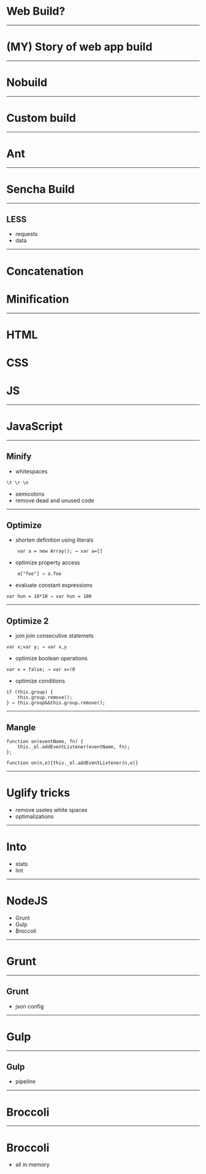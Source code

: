 # Web Build?


---

# (MY) Story of web app build

----

# Nobuild

----

# Custom build

----

# Ant

----

# Sencha Build

---


## LESS <!-- .element: style="display:inline-block;font-size:4em"-->
* requests  <!-- .element: class="fragment roll-in"-->
* data <!-- .element: class="fragment roll-in"-->


----

# Concatenation <!-- .element: class="fragment roll-in"-->
# Minification <!-- .element: class="fragment roll-in"-->

---


# HTML <!-- .element: class="fragment " style="display:inline-block;font-size:4em"-->&nbsp;
# CSS <!-- .element: class="fragment " style="display:inline-block;font-size:4em"-->&nbsp;&nbsp;
# JS <!-- .element: class="fragment " style="display:inline-block;font-size:4em"-->

----

# JavaScript

----



## Minify

- whitespaces
```
\t \r \n
```
- semicolons
- remove dead and unused code

----

## Optimize
- shorten definition using literals
``` 
    var a = new Array(); → var a=[]
```
-  optimize property access
``` 
    a["foo"] → a.foo
```
- evaluate constant expressions
```
var hun = 10*10 → var hun = 100 
```

----

## Optimize 2

- join join consecutive statemets
```
var x;var y; → var x,y
```

- optimize boolean operations
```
var x = false; → var x=!0
```
- optimize conditions

```
if (this.group) {
    this.group.remove();
} → this.group&&this.group.remove(); 
```

----

## Mangle 

```
function on(eventName, fn) {
    this._el.addEventListener(eventName, fn);
};

function on(n,e){this._el.addEventListener(n,e)}
```

----


# Uglify tricks
* remove useles white spaces
* optimalizations


---

# Into

- stats 
- lint

----

# NodeJS

* Grunt
* Gulp
* Broccoli

---

# Grunt

----

## Grunt
* json config

---

# Gulp

----

## Gulp

* pipeline

---

# Broccoli

----

# Broccoli

* all in memory
